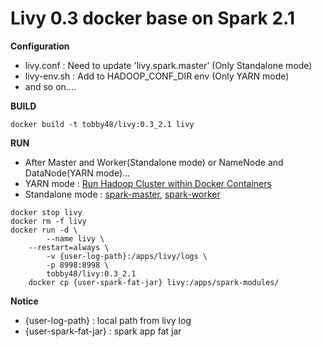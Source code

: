# Livy 0.3 docker base on Spark 2.1

**Configuration**
- livy.conf : Need to update 'livy.spark.master' (Only Standalone mode)
- livy-env.sh : Add to HADOOP_CONF_DIR env (Only YARN mode)
- and so on....

**BUILD**
```
docker build -t tobby48/livy:0.3_2.1 livy
```

**RUN**
- After Master and Worker(Standalone mode) or NameNode and DataNode(YARN mode)...
- YARN mode : [Run Hadoop Cluster within Docker Containers](https://github.com/kiwenlau/hadoop-cluster-docker)
- Standalone mode : [spark-master](https://github.com/tobby48/docker-spark-master), [spark-worker](https://github.com/tobby48/docker-spark-worker)
```
docker stop livy
docker rm -f livy
docker run -d \
        --name livy \
	--restart=always \
        -v {user-log-path}:/apps/livy/logs \
        -p 8998:8998 \
        tobby48/livy:0.3_2.1
	docker cp {user-spark-fat-jar} livy:/apps/spark-modules/
```

**Notice**
- {user-log-path} : local path from livy log
- {user-spark-fat-jar} : spark app fat jar
